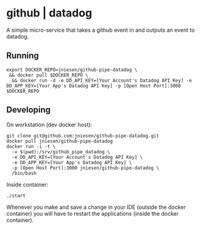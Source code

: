 # github | datadog

A simple micro-service that takes a github event in and outputs an event to datadog.

## Running

```shell
export DOCKER_REPO=jniesen/github-pipe-datadog \
 && docker pull $DOCKER_REPO \
  && docker run -d -e DD_API_KEY=[Your Account's Datadog API Key] -e DD_APP_KEY=[Your App's Datadog API Key] -p [Open Host Port]:3000 $DOCKER_REPO
```

## Developing

On workstation (dev docker host):

```shell
git clone git@github.com:jniesen/github-pipe-datadog.git
docker pull jniesen/github-pipe-datadog
docker run -i -t \
  -v $(pwd):/srv/github_pipe_datadog \
  -e DD_API_KEY=[Your Account's Datadog API Key] \
  -e DD_APP_KEY=[Your App's Datadog API Key] \
  -p [Open Host Port]:3000 jniesen/github-pipe-datadog \
  /bin/bash
```

Inside container:

```shell
./start
```

Whenever you make and save a change in your IDE (outside the docker container) you will have to restart the applications (inside the docker container).


